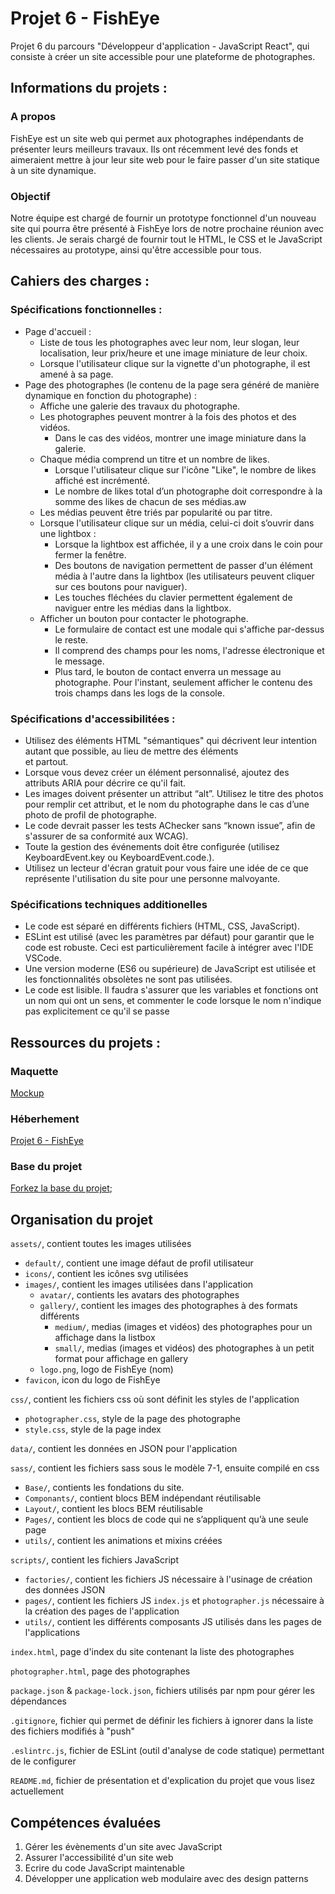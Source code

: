 # Projet 6 - FishEye

Projet 6 du parcours "Développeur d'application - JavaScript React", qui consiste à créer un site accessible pour une plateforme de photographes.

## Informations du projets :

### A propos

FishEye est un site web qui permet aux photographes indépendants de présenter leurs meilleurs travaux.
Ils ont récemment levé des fonds et aimeraient mettre à jour leur site web pour le faire passer d'un site statique à un site dynamique.

### Objectif

Notre équipe est chargé de fournir un prototype fonctionnel d'un nouveau site qui pourra être présenté à FishEye lors de notre prochaine réunion avec les clients.
Je serais chargé de fournir tout le HTML, le CSS et le JavaScript nécessaires au prototype, ainsi qu'être accessible pour tous.


## Cahiers des charges :

### Spécifications fonctionnelles :

- Page d'accueil :
    - Liste de tous les photographes avec leur nom, leur slogan, leur localisation, leur prix/heure et une image miniature de leur choix.
    - Lorsque l'utilisateur clique sur la vignette d'un photographe, il est amené à sa page.
- Page des photographes (le contenu de la page sera généré de manière dynamique en fonction du photographe) :
    - Affiche une galerie des travaux du photographe.
    - Les photographes peuvent montrer à la fois des photos et des vidéos.
        - Dans le cas des vidéos, montrer une image miniature dans la galerie.
    - Chaque média comprend un titre et un nombre de likes.
        - Lorsque l'utilisateur clique sur l'icône "Like", le nombre de likes affiché est incrémenté.
        - Le nombre de likes total d’un photographe doit correspondre à la somme des likes de chacun de ses médias.aw
    - Les médias peuvent être triés par popularité ou par titre.
    - Lorsque l'utilisateur clique sur un média, celui-ci doit s’ouvrir dans une lightbox :
        - Lorsque la lightbox est affichée, il y a une croix dans le coin pour fermer la fenêtre.
        - Des boutons de navigation permettent de passer d'un élément média à l'autre dans la lightbox (les utilisateurs peuvent cliquer sur ces boutons pour naviguer).
        - Les touches fléchées du clavier permettent également de naviguer entre les médias dans la lightbox.
    - Afficher un bouton pour contacter le photographe.
        - Le formulaire de contact est une modale qui s'affiche par-dessus le reste.
        - Il comprend des champs pour les noms, l'adresse électronique et le message.
        - Plus tard, le bouton de contact enverra un message au photographe. Pour l'instant, seulement afficher le contenu des trois champs dans les logs de la console.

### Spécifications d'accessibilitées :

- Utilisez des éléments HTML "sémantiques" qui décrivent leur intention autant que possible, au lieu de mettre des éléments <div> et <span> partout.
- Lorsque vous devez créer un élément personnalisé, ajoutez des attributs ARIA pour décrire ce qu'il fait.
- Les images doivent présenter un attribut “alt”. Utilisez le titre des photos pour remplir cet attribut, et le nom du photographe dans le cas d’une photo de profil de photographe.
- Le code devrait passer les tests AChecker sans “known issue”, afin de s'assurer de sa conformité aux WCAG).
- Toute la gestion des événements doit être configurée (utilisez KeyboardEvent.key ou KeyboardEvent.code.).
- Utilisez un lecteur d'écran gratuit pour vous faire une idée de ce que représente l'utilisation du site pour une personne malvoyante.


### Spécifications techniques additionelles

- Le code est séparé en différents fichiers (HTML, CSS, JavaScript).
- ESLint est utilisé (avec les paramètres par défaut) pour garantir que le code est robuste. Ceci est particulièrement facile à intégrer avec l'IDE VSCode.
- Une version moderne (ES6 ou supérieure) de JavaScript est utilisée et les fonctionnalités obsolètes ne sont pas utilisées.
- Le code est lisible. Il faudra s'assurer que les variables et fonctions ont un nom qui ont un sens, et commenter le code lorsque le nom n'indique pas explicitement ce qu'il se passe


## Ressources du projets :

### Maquette
[Mockup](https://www.figma.com/file/Q3yNeD7WTK9QHDldg9vaRl/UI-Design-FishEye-FR?node-id=0%3A1&t=t2u0uAGCr2iGt26x-0)

### Héberhement
[Projet 6 - FishEye](https://tempetflamer.github.io/OC-projet6/)

### Base du projet
[Forkez la base du projet](https://github.com/OpenClassrooms-Student-Center/Front-End-Fisheye);

## Organisation du projet

`assets/`, contient toutes les images utilisées
- `default/`, contient une image défaut de profil utilisateur
- `icons/`, contient les icônes svg utilisées
- `images/`, contient les images utilisées dans l'application
    - `avatar/`, contients les avatars des photographes
    - `gallery/`, contient les images des photographes à des formats différents
        - `medium/`, medias (images et vidéos) des photographes pour un affichage dans la listbox
        - `small/`, medias (images et vidéos) des photographes à un petit format pour affichage en gallery
    - `logo.png`, logo de FishEye (nom)
- `favicon`, icon du logo de FishEye

`css/`, contient les fichiers css où sont définit les styles de l'application
- `photographer.css`, style de la page des photographe
- `style.css`, style de la page index

`data/`, contient les données en JSON pour l'application

`sass/`, contient les fichiers sass sous le modèle 7-1, ensuite compilé en css
- `Base/`, contients les fondations du site.
- `Componants/`, contient blocs BEM indépendant réutilisable
- `Layout/`, contient les blocs BEM réutilisable
- `Pages/`, contient les blocs de code qui ne s’appliquent qu’à une seule page
- `utils/`, contient les animations et mixins créées

`scripts/`, contient les fichiers JavaScript 
- `factories/`, contient les fichiers JS nécessaire à l'usinage de création des données JSON 
- `pages/`, contient les fichiers JS `index.js` et `photographer.js` nécessaire à la création des pages de l'application
- `utils/`, contient les différents composants JS utilisés dans les pages de l'applications 

`index.html`, page d'index du site contenant la liste des photographes

`photographer.html`, page des photographes

`package.json` & `package-lock.json`, fichiers utilisés par npm pour gérer les dépendances

`.gitignore`, fichier qui permet de définir les fichiers à ignorer dans la liste des fichiers modifiés à "push"

`.eslintrc.js`, fichier de ESLint (outil d'analyse de code statique) permettant de le configurer

`README.md`, fichier de présentation et d'explication du projet que vous lisez actuellement


## Compétences évaluées

1. Gérer les évènements d'un site avec JavaScript
2. Assurer l'accessibilité d'un site web
3. Ecrire du code JavaScript maintenable
4. Développer une application web modulaire avec des design patterns